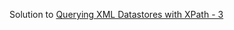 Solution to [Querying XML Datastores with XPath - 3](https://www.hackerrank.com/challenges/querying-xml-datastores-with-xpath-3/problem)